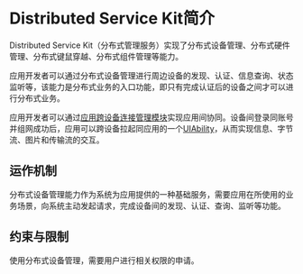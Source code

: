 # Distributed Service Kit简介

Distributed Service Kit（分布式管理服务）实现了分布式设备管理、分布式硬件管理、分布式键鼠穿越、分布式组件管理等能力。

应用开发者可以通过分布式设备管理进行周边设备的发现、认证、信息查询、状态监听等，该能力是分布式业务的入口功能，即只有完成认证后的设备之间才可以进行分布式业务。

应用开发者可以通过[应用跨设备连接管理模块](abilityconnectmanager-guidelines.md)实现应用间协同。设备间登录同账号并组网成功后，应用可以跨设备拉起同应用的一个[UIAbility](../reference/apis-ability-kit/js-apis-app-ability-uiAbility.md)，从而实现信息、字节流、图片和传输流的交互。

## 运作机制

分布式设备管理能力作为系统为应用提供的一种基础服务，需要应用在所使用的业务场景，向系统主动发起请求，完成设备间的发现、认证、查询、监听等功能。

## 约束与限制

使用分布式设备管理，需要用户进行相关权限的申请。
